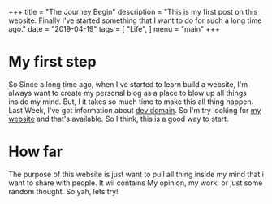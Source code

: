 +++
title = "The Journey Begin"
description = "This is my first post on this website. Finally I've started something that I want to do for such a long time ago."
date = "2019-04-19"
tags = [
    "Life",
]
menu = "main"
+++

# My first step
So Since a long time ago, when I've started to learn build a website, I'm always want to create my personal blog as a place to  blow up all things inside my mind.
But, I it takes so much time to make this all thing happen. Last Week, I've got information about [dev domain](https://get.dev/). So I'm try looking for [my website](https://arhen.dev) and that's available. So I think, this is a good way to start.

# How far
The purpose of this website is just want to pull all thing inside my mind that i want to share with people. It wil contains My opinion, my work, or just some random thought. So yah, lets try!
